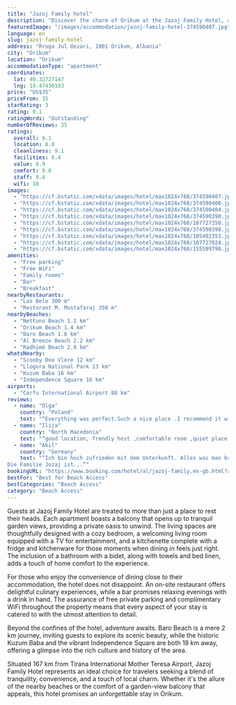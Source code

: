 ```yaml
---
title: "Jazoj Family hotel"
description: "Discover the charm of Orikum at the Jazoj Family Hotel, a serene retreat located conveniently between the pristine sands of Nettuno Beach and the vibrant shores of Orikum Beach, just over a kilometer away."
featuredImage: "/images/accommodation/jazoj-family-hotel-374590407.jpg"
language: en
slug: jazoj-family-hotel
address: "Rruga Jul Qezari, 1001 Orikum, Albania"
city: "Orikum"
location: "Orikum"
accommodationType: "apartment"
coordinates:
  lat: 40.32727147
  lng: 19.47430193
price: "US$35"
priceFrom: 35
starRating: 3
rating: 9.1
ratingWords: "Outstanding"
numberOfReviews: 35
ratings:
  overall: 9.1
  location: 8.8
  cleanliness: 9.1
  facilities: 8.4
  value: 8.9
  comfort: 8.8
  staff: 9.4
  wifi: 10
images:
  - "https://cf.bstatic.com/xdata/images/hotel/max1024x768/374590407.jpg?k=5fe83843dcfb5dac97d69e7c1108aed4b2044462d925a9199178f3ea72b50413&o=&hp=1"
  - "https://cf.bstatic.com/xdata/images/hotel/max1024x768/374590400.jpg?k=4fe9aaa8beb3cb504ee2e148dca8d4cdf9dbcd8bf3ab3adc6e2b8fd7d0225695&o=&hp=1"
  - "https://cf.bstatic.com/xdata/images/hotel/max1024x768/374590404.jpg?k=41e163cea8d003e989ba7ac0c1b2e539d8e984531eaac0b391aa01fce375a7fc&o=&hp=1"
  - "https://cf.bstatic.com/xdata/images/hotel/max1024x768/374590390.jpg?k=c0ec020700fcfe2d8ee7439c326f56e5453d5f9d0fb704b2c1f46efa8ba2fb13&o=&hp=1"
  - "https://cf.bstatic.com/xdata/images/hotel/max1024x768/107727350.jpg?k=f0330e066173b0bac4677596619c22f221f765e3b04603a897aee9ec39c29054&o=&hp=1"
  - "https://cf.bstatic.com/xdata/images/hotel/max1024x768/374590398.jpg?k=7f2f47842340527500a24800e5cc2dd4f64fabdfc8be66332c0156298021ab56&o=&hp=1"
  - "https://cf.bstatic.com/xdata/images/hotel/max1024x768/105492353.jpg?k=0d800b2b796e15d9ee7453b92af7f2efb3935f9d923efc3f65158c0e5953be2a&o=&hp=1"
  - "https://cf.bstatic.com/xdata/images/hotel/max1024x768/107727024.jpg?k=1c5e8ade2a9b8ce02178025cf9be3a8b4fb91e2c9ff1365a979f98a879329914&o=&hp=1"
  - "https://cf.bstatic.com/xdata/images/hotel/max1024x768/155599790.jpg?k=cce75a0d1ffcb57f563a21fcb00f04c59058dd3d1dd5ebeeb33005f47e17174f&o=&hp=1"
amenities:
  - "Free parking"
  - "Free WiFi"
  - "Family rooms"
  - "Bar"
  - "Breakfast"
nearbyRestaurants:
  - "Las Belo 300 m"
  - "Restorant M. Mustafaraj 350 m"
nearbyBeaches:
  - "Nettuno Beach 1.1 km"
  - "Orikum Beach 1.4 km"
  - "Baro Beach 1.6 km"
  - "Al Breeze Beach 2.2 km"
  - "Radhimë Beach 2.9 km"
whatsNearby:
  - "Scooby Doo Vlore 12 km"
  - "Llogora National Park 13 km"
  - "Kuzum Baba 16 km"
  - "Independence Square 16 km"
airports:
  - "Corfu International Airport 88 km"
reviews:
  - name: "Olga"
    country: "Poland"
    text: "“Everything was perfect.Such a nice place .I recommend it with all my heart ❤️”"
  - name: "Ilija"
    country: "North Macedonia"
    text: "“good location, frendly host ,comfortable room ,quiet place,parking.,everything is fine , i recomended this place . good value for the money”"
  - name: "Akil"
    country: "Germany"
    text: "“Ich bin hoch zufrieden mit dem Unterkunft. Alles was man brauchte ist da.: Sehr sauber ; Nette Familie; die Küche ist komplett; Direkt in Zentrum; Sehr gut erreichbar zu allen Geschäften, Bankautomat, Apotheke und soweit…..
Die Familie Jozaj ist...”"
bookingURL: "https://www.booking.com/hotel/al/jazoj-family.en-gb.html?aid=8035640"
bestFor: "Best for Beach Access"
bestCategories: "Beach Access"
category: "Beach Access"
---
```


Guests at Jazoj Family Hotel are treated to more than just a place to rest their heads. Each apartment boasts a balcony that opens up to tranquil garden views, providing a private oasis to unwind. The living spaces are thoughtfully designed with a cozy bedroom, a welcoming living room equipped with a TV for entertainment, and a kitchenette complete with a fridge and kitchenware for those moments when dining in feels just right. The inclusion of a bathroom with a bidet, along with towels and bed linen, adds a touch of home comfort to the experience.

For those who enjoy the convenience of dining close to their accommodation, the hotel does not disappoint. An on-site restaurant offers delightful culinary experiences, while a bar promises relaxing evenings with a drink in hand. The assurance of free private parking and complimentary WiFi throughout the property means that every aspect of your stay is catered to with the utmost attention to detail.

Beyond the confines of the hotel, adventure awaits. Baro Beach is a mere 2 km journey, inviting guests to explore its scenic beauty, while the historic Kuzum Baba and the vibrant Independence Square are both 18 km away, offering a glimpse into the rich culture and history of the area.

Situated 167 km from Tirana International Mother Teresa Airport, Jazoj Family Hotel represents an ideal choice for travelers seeking a blend of tranquility, convenience, and a touch of local charm. Whether it's the allure of the nearby beaches or the comfort of a garden-view balcony that appeals, this hotel promises an unforgettable stay in Orikum.